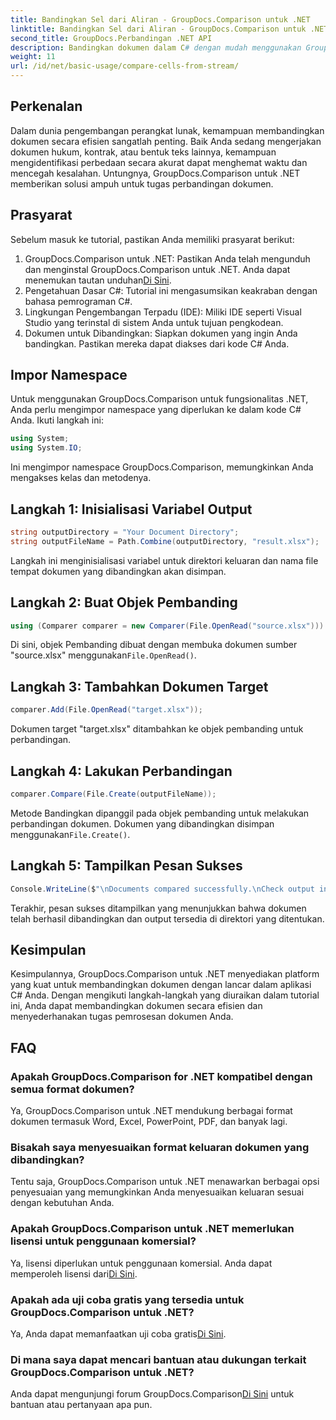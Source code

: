 ```yaml
---
title: Bandingkan Sel dari Aliran - GroupDocs.Comparison untuk .NET
linktitle: Bandingkan Sel dari Aliran - GroupDocs.Comparison untuk .NET
second_title: GroupDocs.Perbandingan .NET API
description: Bandingkan dokumen dalam C# dengan mudah menggunakan GroupDocs.Comparison untuk .NET. Sederhanakan tugas pemrosesan dokumen Anda dengan mudah.
weight: 11
url: /id/net/basic-usage/compare-cells-from-stream/
---
```

## Perkenalan
Dalam dunia pengembangan perangkat lunak, kemampuan membandingkan dokumen secara efisien sangatlah penting. Baik Anda sedang mengerjakan dokumen hukum, kontrak, atau bentuk teks lainnya, kemampuan mengidentifikasi perbedaan secara akurat dapat menghemat waktu dan mencegah kesalahan. Untungnya, GroupDocs.Comparison untuk .NET memberikan solusi ampuh untuk tugas perbandingan dokumen.
## Prasyarat
Sebelum masuk ke tutorial, pastikan Anda memiliki prasyarat berikut:
1.  GroupDocs.Comparison untuk .NET: Pastikan Anda telah mengunduh dan menginstal GroupDocs.Comparison untuk .NET. Anda dapat menemukan tautan unduhan[Di Sini](https://releases.groupdocs.com/comparison/net/).
2. Pengetahuan Dasar C#: Tutorial ini mengasumsikan keakraban dengan bahasa pemrograman C#.
3. Lingkungan Pengembangan Terpadu (IDE): Miliki IDE seperti Visual Studio yang terinstal di sistem Anda untuk tujuan pengkodean.
4. Dokumen untuk Dibandingkan: Siapkan dokumen yang ingin Anda bandingkan. Pastikan mereka dapat diakses dari kode C# Anda.

## Impor Namespace
Untuk menggunakan GroupDocs.Comparison untuk fungsionalitas .NET, Anda perlu mengimpor namespace yang diperlukan ke dalam kode C# Anda. Ikuti langkah ini:

```csharp
using System;
using System.IO;
```
Ini mengimpor namespace GroupDocs.Comparison, memungkinkan Anda mengakses kelas dan metodenya.

## Langkah 1: Inisialisasi Variabel Output
```csharp
string outputDirectory = "Your Document Directory";
string outputFileName = Path.Combine(outputDirectory, "result.xlsx");
```
Langkah ini menginisialisasi variabel untuk direktori keluaran dan nama file tempat dokumen yang dibandingkan akan disimpan.
## Langkah 2: Buat Objek Pembanding
```csharp
using (Comparer comparer = new Comparer(File.OpenRead("source.xlsx")))
```
 Di sini, objek Pembanding dibuat dengan membuka dokumen sumber "source.xlsx" menggunakan`File.OpenRead()`.
## Langkah 3: Tambahkan Dokumen Target
```csharp
comparer.Add(File.OpenRead("target.xlsx"));
```
Dokumen target "target.xlsx" ditambahkan ke objek pembanding untuk perbandingan.
## Langkah 4: Lakukan Perbandingan
```csharp
comparer.Compare(File.Create(outputFileName));
```
 Metode Bandingkan dipanggil pada objek pembanding untuk melakukan perbandingan dokumen. Dokumen yang dibandingkan disimpan menggunakan`File.Create()`.
## Langkah 5: Tampilkan Pesan Sukses
```csharp
Console.WriteLine($"\nDocuments compared successfully.\nCheck output in {outputDirectory}.");
```
Terakhir, pesan sukses ditampilkan yang menunjukkan bahwa dokumen telah berhasil dibandingkan dan output tersedia di direktori yang ditentukan.

## Kesimpulan
Kesimpulannya, GroupDocs.Comparison untuk .NET menyediakan platform yang kuat untuk membandingkan dokumen dengan lancar dalam aplikasi C# Anda. Dengan mengikuti langkah-langkah yang diuraikan dalam tutorial ini, Anda dapat membandingkan dokumen secara efisien dan menyederhanakan tugas pemrosesan dokumen Anda.
## FAQ
### Apakah GroupDocs.Comparison for .NET kompatibel dengan semua format dokumen?
Ya, GroupDocs.Comparison untuk .NET mendukung berbagai format dokumen termasuk Word, Excel, PowerPoint, PDF, dan banyak lagi.
### Bisakah saya menyesuaikan format keluaran dokumen yang dibandingkan?
Tentu saja, GroupDocs.Comparison untuk .NET menawarkan berbagai opsi penyesuaian yang memungkinkan Anda menyesuaikan keluaran sesuai dengan kebutuhan Anda.
### Apakah GroupDocs.Comparison untuk .NET memerlukan lisensi untuk penggunaan komersial?
 Ya, lisensi diperlukan untuk penggunaan komersial. Anda dapat memperoleh lisensi dari[Di Sini](https://purchase.groupdocs.com/buy).
### Apakah ada uji coba gratis yang tersedia untuk GroupDocs.Comparison untuk .NET?
 Ya, Anda dapat memanfaatkan uji coba gratis[Di Sini](https://releases.groupdocs.com/).
### Di mana saya dapat mencari bantuan atau dukungan terkait GroupDocs.Comparison untuk .NET?
 Anda dapat mengunjungi forum GroupDocs.Comparison[Di Sini](https://forum.groupdocs.com/c/comparison/12) untuk bantuan atau pertanyaan apa pun.